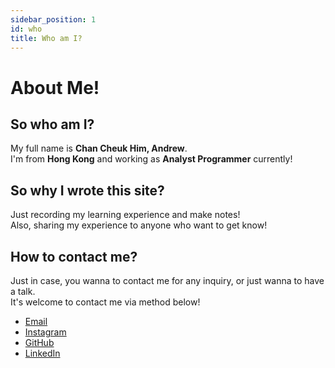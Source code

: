 ```yaml
---
sidebar_position: 1
id: who
title: Who am I?
---
```


# About Me!

## So who am I?  
My full name is **Chan Cheuk Him, Andrew**.  
I'm from **Hong Kong** and working as **Analyst Programmer** currently!  

## So why I wrote this site?  
Just recording my learning experience and make notes!  
Also, sharing my experience to anyone who want to get know!

## How to contact me?  
Just in case, you wanna to contact me for any inquiry, or just wanna to have a talk.  
It's welcome to contact me via method below!  
- [Email](mailto:chanandrew96@yahoo.com.hk)
- [Instagram](https://www.instagram.com/c2him)  
- [GitHub](https://github.com/chanandrew96)
- [LinkedIn](www.linkedin.com/in/andrewchan-961124)  
